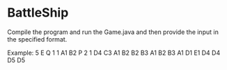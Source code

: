 # BattleShip
Compile the program and run the Game.java and then provide the input in the specified format.

Example:
5 E
Q
1 1
A1
B2
P
2 1
D4
C3
A1 B2 B2 B3
A1 B2 B3 A1 D1 E1 D4 D4 D5 D5

